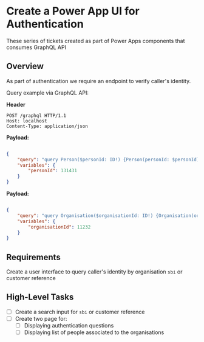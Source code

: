 # Create a Power App UI for Authentication
These series of tickets created as part of Power Apps components that consumes GraphQL API

## Overview
As part of authentication we require an endpoint to verify caller's identity.

Query example via GraphQL API:

__Header__
```text
POST /graphql HTTP/1.1
Host: localhost
Content-Type: application/json
```

__Payload:__
```json

{
    "query": "query Person($personId: ID!) {Person(personId: $personId) {authorizationQuestions}}",
    "variables": {
        "personId": 131431
    }
}
```

__Payload:__
```json

{
    "query": "query Organisation($organisationId: ID!) {Organisation(organisationId: $organisationId) {persons}}",
    "variables": {
        "organisationId": 11232
    }
}
```


## Requirements
Create a user interface to query caller's identity by organisation `sbi` or customer reference 


## High-Level Tasks
* [ ] Create a search input for `sbi` or customer reference
* [ ] Create two page for:
  * [ ] Displaying authentication questions
  * [ ] Displaying list of people associated to the organisations
